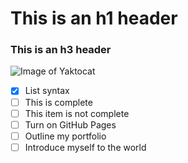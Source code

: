 # This is an h1 header
### This is an h3 header
![Image of Yaktocat](https://octodex.github.com/images/yaktocat.png)


- [x] List syntax
- [ ] This is complete
- [ ] This item is not complete
- [ ] Turn on GitHub Pages
- [ ] Outline my portfolio
- [ ] Introduce myself to the world

